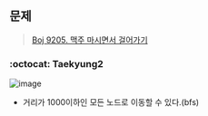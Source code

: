 ## 문제
> [Boj 9205. 맥주 마시면서 걸어가기](https://www.acmicpc.net/problem/9205)

### :octocat: Taekyung2
![image](https://user-images.githubusercontent.com/37056992/96331562-3af35b80-1099-11eb-968b-754ebda88d0e.png)

- 거리가 1000이하인 모든 노드로 이동할 수 있다.(bfs)